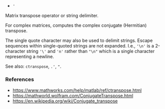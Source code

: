* `'`

Matrix transpose operator or string delimiter.

For complex matrices, computes the complex conjugate (Hermitian)
transpose.

The single quote character may also be used to delimit strings.
Escape sequences within single-quoted strings are not expanded.
I.e., `'\n'` is a 2-character string `'\'` and `'n'` rather than `"\n"`
which is a single character representing a newline.

See also: `ctranspose`, `.'`, `"`.

### References

* https://www.mathworks.com/help/matlab/ref/ctranspose.html
* https://mathworld.wolfram.com/ConjugateTranspose.html
* https://en.wikipedia.org/wiki/Conjugate_transpose
